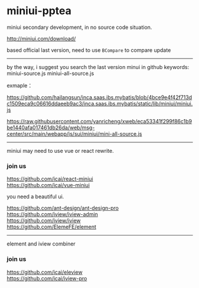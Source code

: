 # miniui-pptea


miniui secondary development, in no source code situation.



http://miniui.com/download/


based official last version, need to use `BCompare` to compare update


------

by the way, i suggest you search the last version minui in github
keywords: miniui-source.js   miniui-all-source.js

exmaple：

https://github.com/hailangsun/inca.saas.ibs.mybatis/blob/4bce9e4f42f713dc1509eca9c06616ddaeeb9ac3/inca.saas.ibs.mybatis/static/lib/miniui/miniui.js

https://raw.githubusercontent.com/yanricheng/xweb/eca53341f299f86c1b9be1440afa017461db26da/web/msg-center/src/main/webapp/js/sui/miniui/mini-all-source.js



---



miniui may need to use vue or react rewrite.

### join us
https://github.com/icai/react-miniui   
https://github.com/icai/vue-miniui


you need a beautiful ui.


https://github.com/ant-design/ant-design-pro   
https://github.com/iview/iview-admin   
https://github.com/iview/iview   
https://github.com/ElemeFE/element   

----

element and iview combiner

###  join us

https://github.com/icai/eleview   
https://github.com/icai/iview-pro   










